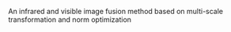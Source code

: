An infrared and visible image fusion method based on multi-scale transformation and norm optimization

